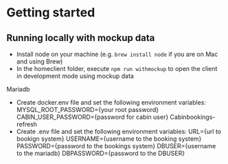 # Getting started 
## Running locally with mockup data
- Install node on your machine (e.g. `brew install node` if you are on Mac and using Brew)
- In the homeclient folder, execute `npm run withmockup` to open the client in development mode using mockup data

Mariadb
- Create docker.env file and set the following environment variables:
    MYSQL_ROOT_PASSWORD={your root password}
    CABIN_USER_PASSWORD={password for cabin user}
Cabinbookings-refresh
- Create .env file and set the following environment variables:
    URL={url to bookign system}
    USERNAME={username to the booking system}
    PASSWORD={password to the bookings system}
    DBUSER={username to the mariadb}
    DBPASSWORD={password to the DBUSER}